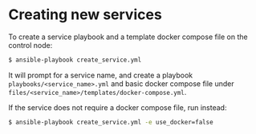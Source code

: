 # Creating new services

To create a service playbook and a template docker compose file on the control
node:

```sh
$ ansible-playbook create_service.yml
```

It will prompt for a service name, and create a playbook
`playbooks/<service_name>.yml` and basic docker compose file under
`files/<service_name>/templates/docker-compose.yml`.

If the service does not require a docker compose file, run instead:

```sh
$ ansible-playbook create_service.yml -e use_docker=false
```
